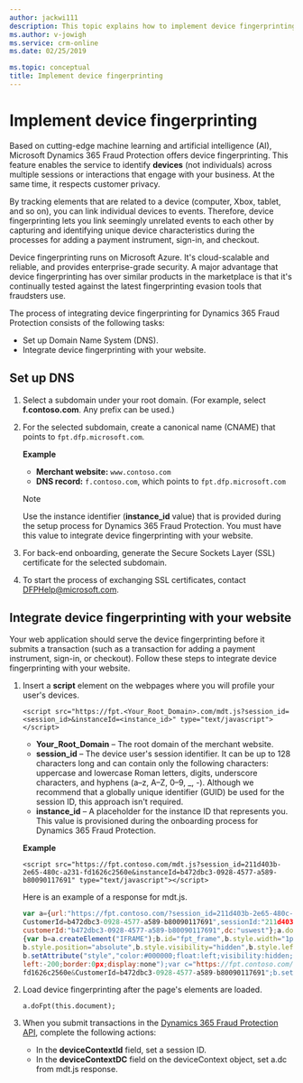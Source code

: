 ```yaml
---
author: jackwi111
description: This topic explains how to implement device fingerprinting.
ms.author: v-jowigh
ms.service: crm-online
ms.date: 02/25/2019

ms.topic: conceptual
title: Implement device fingerprinting
---
```


# Implement device fingerprinting

Based on cutting-edge machine learning and artificial intelligence (AI), Microsoft Dynamics 365 Fraud Protection offers device fingerprinting. This feature enables the service to identify **devices** (not individuals) across multiple sessions or interactions that engage with your business. At the same time, it respects customer privacy.

By tracking elements that are related to a device (computer, Xbox, tablet, and so on), you can link individual devices to events. Therefore, device fingerprinting lets you link seemingly unrelated events to each other by capturing and identifying unique device characteristics during the processes for adding a payment instrument, sign-in, and checkout.

Device fingerprinting runs on Microsoft Azure. It's cloud-scalable and reliable, and provides enterprise-grade security. A major advantage that device fingerprinting has over similar products in the marketplace is that it's continually tested against the latest fingerprinting evasion tools that fraudsters use.

The process of integrating device fingerprinting for Dynamics 365 Fraud Protection consists of the following tasks:

- Set up Domain Name System (DNS).
- Integrate device fingerprinting with your website.

## Set up DNS

1. Select a subdomain under your root domain. (For example, select **f.contoso.com**. Any prefix can be used.)
2. For the selected subdomain, create a canonical name (CNAME) that points to `fpt.dfp.microsoft.com`.

    **Example**

    - **Merchant website:** `www.contoso.com`
    - **DNS record:** `f.contoso.com`, which points to `fpt.dfp.microsoft.com`

    > [!NOTE]
    > Use the instance identifier (**instance\_id** value) that is provided during the setup process for Dynamics 365 Fraud Protection. You must have this value to integrate device fingerprinting with your website.

3. For back-end onboarding, generate the Secure Sockets Layer (SSL) certificate for the selected subdomain.
4. To start the process of exchanging SSL certificates, contact <DFPHelp@microsoft.com>.

## Integrate device fingerprinting with your website

Your web application should serve the device fingerprinting before it submits a transaction (such as a transaction for adding a payment instrument, sign-in, or checkout). Follow these steps to integrate device fingerprinting with your website.

1. Insert a **script** element on the webpages where you will profile your user's devices.

    ```
    <script src="https://fpt.<Your_Root_Domain>.com/mdt.js?session_id=<session_id>&instanceId=<instance_id>" type="text/javascript"></script>
    ```

    - **Your\_Root\_Domain** – The root domain of the merchant website.
    - **session\_id** – The device user's session identifier. It can be up to 128 characters long and can contain only the following characters: uppercase and lowercase Roman letters, digits, underscore characters, and hyphens (a–z, A–Z, 0–9, \_, -). Although we recommend that a globally unique identifier (GUID) be used for the session ID, this approach isn't required.
    - **instance\_id** – A placeholder for the instance ID that represents you. This value is provisioned during the onboarding process for Dynamics 365 Fraud Protection.

    **Example**

    ```
    <script src="https://fpt.contoso.com/mdt.js?session_id=211d403b-2e65-480c-a231-fd1626c2560e&instanceId=b472dbc3-0928-4577-a589-b80090117691" type="text/javascript"></script>
    ```

    Here is an example of a response for mdt.js.

    ```javascript
    var a={url:"https://fpt.contoso.com/?session_id=211d403b-2e65-480c-a231-fd1626c2560e&
    CustomerId=b472dbc3-0928-4577-a589-b80090117691",sessionId:"211d403b-2e65-480c-a231-fd1626c2560e",
    customerId:"b472dbc3-0928-4577-a589-b80090117691",dc:"uswest"};a.doFpt=function(a)
    {var b=a.createElement("IFRAME");b.id="fpt_frame",b.style.width="1px",b.style.height="1px",
    b.style.position="absolute",b.style.visibility="hidden",b.style.left="10px",b.style.bottom="0px",
    b.setAttribute("style","color:#000000;float:left;visibility:hidden;position:absolute;top:-100;
    left:-200;border:0px;display:none");var c="https://fpt.contoso.com/?session_id=211d403b-2e65-480c-a231-
    fd1626c2560e&CustomerId=b472dbc3-0928-4577-a589-b80090117691";b.setAttribute("src",c),a.body.appendChild(b)};
    ```

2. Load device fingerprinting after the page's elements are loaded.

    ```
    a.doFpt(this.document);
    ```

3. When you submit transactions in the [Dynamics 365 Fraud Protection API](https://apidocs.microsoft.com/services), complete the following actions:

    - In the **deviceContextId** field, set a session ID.
    - In the **deviceContextDC** field on the deviceContext object, set a.dc from mdt.js response.
